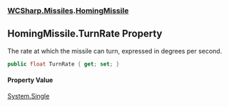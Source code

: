 ### [WCSharp.Missiles](WCSharp.Missiles.md 'WCSharp.Missiles').[HomingMissile](WCSharp.Missiles.HomingMissile.md 'WCSharp.Missiles.HomingMissile')

## HomingMissile.TurnRate Property

The rate at which the missile can turn, expressed in degrees per second.

```csharp
public float TurnRate { get; set; }
```

#### Property Value
[System.Single](https://docs.microsoft.com/en-us/dotnet/api/System.Single 'System.Single')